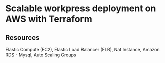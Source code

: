 # Scalable workpress deployment on AWS with Terraform

## Resources 
Elastic Compute (EC2),
Elastic Load Balancer (ELB),
Nat Instance,
Amazon RDS - Mysql,
Auto Scaling Groups

